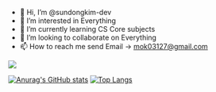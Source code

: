- 👋 Hi, I’m @sundongkim-dev
- 👀 I’m interested in Everything
- 🌱 I’m currently learning CS Core subjects
- 💞️ I’m looking to collaborate on Everything
- 📫 How to reach me send Email -> mok03127@gmail.com

<!---
sundongkim-dev/sundongkim-dev is a ✨ special ✨ repository because its `README.md` (this file) appears on your GitHub profile.
You can click the Preview link to take a look at your changes.
--->

<a href="https://hits.seeyoufarm.com"><img src="https://hits.seeyoufarm.com/api/count/incr/badge.svg?url=https%3A%2F%2Fgithub.com%2Fsundongkim-dev&count_bg=%2379C83D&title_bg=%23555555&icon=&icon_color=%23E7E7E7&title=hits&edge_flat=false"/></a>

[![Anurag's GitHub stats](https://github-readme-stats.vercel.app/api?username=sundongkim-dev)](https://github.com/anuraghazra/github-readme-stats)
[![Top Langs](https://github-readme-stats.vercel.app/api/top-langs/?username=sundongkim-dev)](https://github.com/anuraghazra/github-readme-stats)

